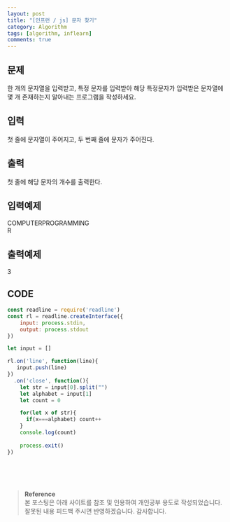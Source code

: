 ```yaml
---
layout: post
title: "[인프런 / js] 문자 찾기"
category: Algorithm
tags: [algorithm, inflearn]
comments: true
---
```


## 문제
한 개의 문자열을 입력받고, 특정 문자를 입력받아 해당 특정문자가 입력받은 문자열에 몇 개 존재하는지 알아내는 프로그램을 작성하세요.

## 입력
첫 줄에 문자열이 주어지고, 두 번째 줄에 문자가 주어진다.

## 출력
첫 줄에 해당 문자의 개수를 출력한다.

## 입력예제
COMPUTERPROGRAMMING   
R

## 출력예제
3

## CODE
```javascript
const readline = require('readline')
const rl = readline.createInterface({
    input: process.stdin,
    output: process.stdout
})

let input = []

rl.on('line', function(line){
   input.push(line)
})
  .on('close', function(){
    let str = input[0].split("")
    let alphabet = input[1]
    let count = 0

    for(let x of str){
      if(x===alphabet) count++
    }
    console.log(count)
 
    process.exit()
})
```

<br>
<br>
<br>

>**Reference**   
본 포스팅은 아래 사이트를 참조 및 인용하여 개인공부 용도로 작성되었습니다.   
잘못된 내용 피드백 주시면 반영하겠습니다. 감사합니다.   
[]()
